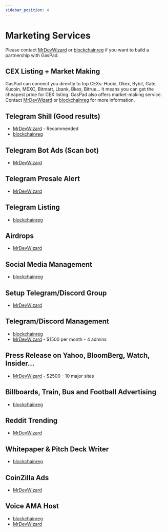 ```yaml
---
sidebar_position: 4
---
```


# Marketing Services

Please contact [MrDevWizard](https://t.me/MrDevWizard) or [blockchainreg](https://t.me/blockchainreg) if you want to build a partnership with GasPad.

## CEX Listing + Market Making

GasPad can connect you directly to top CEXs: Huobi, Okex, Bybit, Gate, Kucoin, MEXC, Bitmart, Lbank, Bkex, Bitrue... It means you can get the cheapest price for CEX listing. GasPad also offers market-making service. Contact [MrDevWizard](https://t.me/MrDevWizard) or [blockchainreg](https://t.me/blockchainreg) for more information.

## Telegram Shill (Good results)
- [MrDevWizard](https://t.me/MrDevWizard) - Recommended
- [blockchainreg](https://t.me/blockchainreg)

## Telegram Bot Ads (Scan bot)
- [MrDevWizard](https://t.me/MrDevWizard)

## Telegram Presale Alert
- [MrDevWizard](https://t.me/MrDevWizard)

## Telegram Listing 
- [blockchainreg](https://t.me/blockchainreg)

## Airdrops
- [MrDevWizard](https://t.me/MrDevWizard)

## Social Media Management
- [blockchainreg](https://t.me/blockchainreg)

## Setup Telegram/Discord Group
- [MrDevWizard](https://t.me/MrDevWizard)

## Telegram/Discord Management
- [blockchainreg](https://t.me/blockchainreg)
- [MrDevWizard](https://t.me/MrDevWizard) - $1500 per month - 4 admins

## Press Release on Yahoo, BloomBerg, Watch, Insider...
- [MrDevWizard](https://t.me/MrDevWizard) - $2500 - 10 major sites 

## Billboards, Train, Bus and Football Advertising
- [blockchainreg](https://t.me/blockchainreg)

## Reddit Trending
- [MrDevWizard](https://t.me/MrDevWizard)

## Whitepaper & Pitch Deck Writer
- [blockchainreg](https://t.me/blockchainreg)

## CoinZilla Ads
- [MrDevWizard](https://t.me/MrDevWizard)

## Voice AMA Host
- [blockchainreg](https://t.me/blockchainreg)
- [MrDevWizard](https://t.me/MrDevWizard)
